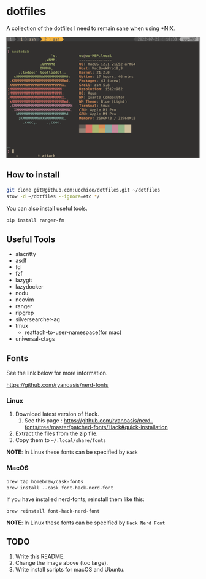 # dotfiles

A collection of the dotfiles I need to remain sane when using \*NIX.

![UIE](./screenshot.png)

## How to install

```sh
git clone git@github.com:ucchiee/dotfiles.git ~/dotfiles
stow -d ~/dotfiles --ignore=etc */
```

You can also install useful tools.

```sh
pip install ranger-fm
```

## Useful Tools

- alacritty
- asdf
- fd
- fzf
- lazygit
- lazydocker
- ncdu
- neovim
- ranger
- ripgrep
- silversearcher-ag
- tmux
  - reattach-to-user-namespace(for mac)
- universal-ctags

## Fonts

See the link below for more information.

https://github.com/ryanoasis/nerd-fonts

### Linux

1. Download latest version of Hack.
   1. See this page : https://github.com/ryanoasis/nerd-fonts/tree/master/patched-fonts/Hack#quick-installation
2. Extract the files from the zip file.
3. Copy them to `~/.local/share/fonts`

**NOTE**: In Linux these fonts can be specified by `Hack`

### MacOS

```
brew tap homebrew/cask-fonts
brew install --cask font-hack-nerd-font
```

If you have installed nerd-fonts, reinstall them like this:

```
brew reinstall font-hack-nerd-font
```

**NOTE**: In Linux these fonts can be specified by `Hack Nerd Font`

## TODO

1. Write this README.
2. Change the image above (too large).
3. Write install scripts for macOS and Ubuntu.
